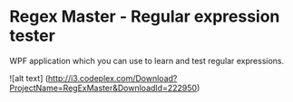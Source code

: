 Regex Master - Regular expression tester
=============

WPF application which you can use to learn and test regular expressions.

![alt text] (http://i3.codeplex.com/Download?ProjectName=RegExMaster&DownloadId=222950)